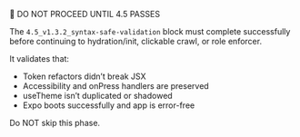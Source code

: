 🚨 DO NOT PROCEED UNTIL 4.5 PASSES

The `4.5_v1.3.2_syntax-safe-validation` block must complete successfully before continuing to hydration/init, clickable crawl, or role enforcer.

It validates that:
- Token refactors didn’t break JSX
- Accessibility and onPress handlers are preserved
- useTheme isn’t duplicated or shadowed
- Expo boots successfully and app is error-free

Do NOT skip this phase.
